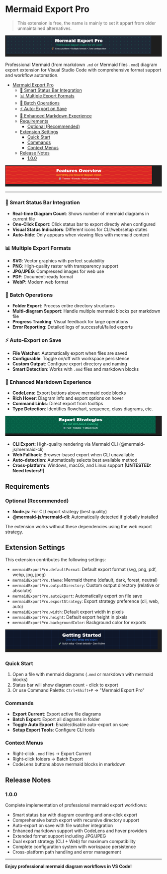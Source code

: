 # Mermaid Export Pro

> This extension is free, the name is mainly to set it appart from older unmaintained alternatives.

![](media\mermaid-export-pro-banner.png)

Professional Mermaid (from markdown `.md` or Mermaid files `.mmd`) diagram export extension for Visual Studio Code with comprehensive format support and workflow automation.

- [Mermaid Export Pro](#mermaid-export-pro)
    - [🎯 Smart Status Bar Integration](#-smart-status-bar-integration)
    - [📊 Multiple Export Formats](#-multiple-export-formats)
    - [🚀 Batch Operations](#-batch-operations)
    - [⚡ Auto-Export on Save](#-auto-export-on-save)
    - [🎨 Enhanced Markdown Experience](#-enhanced-markdown-experience)
  - [Requirements](#requirements)
    - [Optional (Recommended)](#optional-recommended)
  - [Extension Settings](#extension-settings)
    - [Quick Start](#quick-start)
    - [Commands](#commands)
    - [Context Menus](#context-menus)
  - [Release Notes](#release-notes)
    - [1.0.0](#100)


![](media\features-overview-banner.png)

---

### 🎯 Smart Status Bar Integration
- **Real-time Diagram Count**: Shows number of mermaid diagrams in current file
- **One-Click Export**: Click status bar to export directly when configured
- **Visual Status Indicators**: Different icons for CLI/web/setup states
- **Auto-hide**: Only appears when viewing files with mermaid content

### 📊 Multiple Export Formats
- **SVG**: Vector graphics with perfect scalability
- **PNG**: High-quality raster with transparency support  
- **JPG/JPEG**: Compressed images for web use
- **PDF**: Document-ready format
- **WebP**: Modern web format

### 🚀 Batch Operations  
- **Folder Export**: Process entire directory structures
- **Multi-diagram Support**: Handle multiple mermaid blocks per markdown file
- **Progress Tracking**: Visual feedback for large operations
- **Error Reporting**: Detailed logs of successful/failed exports

### ⚡ Auto-Export on Save
- **File Watcher**: Automatically export when files are saved
- **Configurable**: Toggle on/off with workspace persistence
- **Custom Output**: Configure export directory and naming
- **Smart Detection**: Works with `.mmd` files and markdown blocks

### 🎨 Enhanced Markdown Experience
- **CodeLens**: Export buttons above mermaid code blocks
- **Rich Hover**: Diagram info and export options on hover
- **Command Links**: Direct export from tooltips
- **Type Detection**: Identifies flowchart, sequence, class diagrams, etc.


![](media\export-stragegies-banner.png)

- **CLI Export**: High-quality rendering via Mermaid CLI (@mermaid-js/mermaid-cli)
- **Web Fallback**: Browser-based export when CLI unavailable
- **Auto-detection**: Automatically selects best available method
- **Cross-platform**: Windows, macOS, and Linux support **[UNTESTED: Need testers!!]**

## Requirements

### Optional (Recommended)
- **Node.js**: For CLI export strategy (best quality)
- **@mermaid-js/mermaid-cli**: Automatically detected if globally installed

The extension works without these dependencies using the web export strategy.

## Extension Settings

This extension contributes the following settings:

* `mermaidExportPro.defaultFormat`: Default export format (svg, png, pdf, webp, jpg, jpeg)
* `mermaidExportPro.theme`: Mermaid theme (default, dark, forest, neutral)
* `mermaidExportPro.outputDirectory`: Custom output directory (relative or absolute)
* `mermaidExportPro.autoExport`: Automatically export on file save
* `mermaidExportPro.exportStrategy`: Export strategy preference (cli, web, auto)
* `mermaidExportPro.width`: Default export width in pixels
* `mermaidExportPro.height`: Default export height in pixels  
* `mermaidExportPro.backgroundColor`: Background color for exports

![](media\getting-started-banner.png)

### Quick Start
1. Open a file with mermaid diagrams (`.mmd` or markdown with mermaid blocks)
2. Status bar will show diagram count - click to export
3. Or use Command Palette: `Ctrl+Shift+P` → "Mermaid Export Pro"

### Commands
- **Export Current**: Export active file diagrams
- **Batch Export**: Export all diagrams in folder
- **Toggle Auto Export**: Enable/disable auto-export on save
- **Setup Export Tools**: Configure CLI tools

### Context Menus
- Right-click `.mmd` files → Export Current
- Right-click folders → Batch Export
- CodeLens buttons above mermaid blocks in markdown

## Release Notes

### 1.0.0

Complete implementation of professional mermaid export workflows:

- Smart status bar with diagram counting and one-click export
- Comprehensive batch export with recursive directory support
- Auto-export on save with file watcher integration
- Enhanced markdown support with CodeLens and hover providers
- Extended format support including JPG/JPEG
- Dual export strategy (CLI + Web) for maximum compatibility
- Complete configuration system with workspace persistence
- Cross-platform path handling and error management

---

**Enjoy professional mermaid diagram workflows in VS Code!**
